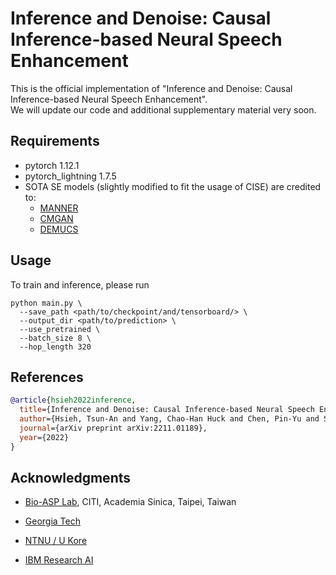 # Inference and Denoise: Causal Inference-based Neural Speech Enhancement
This is the official implementation of "Inference and Denoise: Causal Inference-based Neural Speech Enhancement".<br>
We will update our code and additional supplementary material very soon.

## Requirements
* pytorch 1.12.1
* pytorch_lightning 1.7.5
* SOTA SE models (slightly modified to fit the usage of CISE) are credited to:
  * [MANNER](https://github.com/winddori2002/MANNER.git)
  * [CMGAN](https://github.com/ruizhecao96/CMGAN.git)
  * [DEMUCS](https://github.com/facebookresearch/denoiser.git)

## Usage
To train and inference, please run
```
python main.py \
  --save_path <path/to/checkpoint/and/tensorboard/> \
  --output_dir <path/to/prediction> \
  --use_pretrained \
  --batch_size 8 \
  --hop_length 320
```
  
## References

```bib
@article{hsieh2022inference,
  title={Inference and Denoise: Causal Inference-based Neural Speech Enhancement},
  author={Hsieh, Tsun-An and Yang, Chao-Han Huck and Chen, Pin-Yu and Siniscalchi, Sabato Marco and Tsao, Yu},
  journal={arXiv preprint arXiv:2211.01189},
  year={2022}
}
```
  
## Acknowledgments
* [Bio-ASP Lab](https://bio-asplab.citi.sinica.edu.tw), CITI, Academia Sinica, Taipei, Taiwan

* [Georgia Tech](https://www.ece.gatech.edu/)

* [NTNU / U Kore](https://www.ntnu.edu/employees/marco.siniscalchi)

* [IBM Research AI](https://researcher.watson.ibm.com/researcher/view.php?person=ibm-Pin-Yu.Chen)
